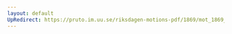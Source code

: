 ```yaml
---
layout: default
UpRedirect: https://pruto.im.uu.se/riksdagen-motions-pdf/1869/mot_1869__ak__184/mot_1869__ak__184-001.pdf
---
```

